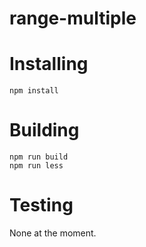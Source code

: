 # range-multiple

# Installing

```
npm install
```

# Building

```
npm run build
npm run less
```
# Testing

None at the moment.
